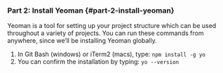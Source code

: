 ### Part 2:  Install Yeoman {#part-2-install-yeoman}

Yeoman is a tool for setting up your project structure which can be used throughout a variety of projects. You can run these commands from anywhere, since we’ll be installing Yeoman globally.

1.  In Git Bash (windows) or iTerm2 (macs), type: ``npm install ­-g yo``
2.  You can confirm the installation by typing: ``yo --version``